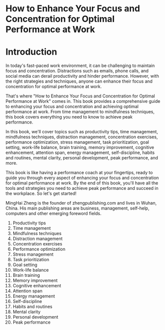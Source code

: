 # How to Enhance Your Focus and Concentration for Optimal Performance at Work

# Introduction

In today's fast-paced work environment, it can be challenging to maintain focus and concentration. Distractions such as emails, phone calls, and social media can derail productivity and hinder performance. However, with the right strategies and techniques, anyone can enhance their focus and concentration for optimal performance at work.

That's where "How to Enhance Your Focus and Concentration for Optimal Performance at Work" comes in. This book provides a comprehensive guide to enhancing your focus and concentration and achieving optimal performance at work. From time management to mindfulness techniques, this book covers everything you need to know to achieve peak performance.

In this book, we'll cover topics such as productivity tips, time management, mindfulness techniques, distraction management, concentration exercises, performance optimization, stress management, task prioritization, goal setting, work-life balance, brain training, memory improvement, cognitive enhancement, attention span, energy management, self-discipline, habits and routines, mental clarity, personal development, peak performance, and more.

This book is like having a performance coach at your fingertips, ready to guide you through every aspect of enhancing your focus and concentration for optimal performance at work. By the end of this book, you'll have all the tools and strategies you need to achieve peak performance and succeed in the workplace. So let's get started!

MingHai Zheng is the founder of zhengpublishing.com and lives in Wuhan, China. His main publishing areas are business, management, self-help, computers and other emerging foreword fields.



1. Productivity tips
2. Time management
3. Mindfulness techniques
4. Distraction management
5. Concentration exercises
6. Performance optimization
7. Stress management
8. Task prioritization
9. Goal setting
10. Work-life balance
11. Brain training
12. Memory improvement
13. Cognitive enhancement
14. Attention span
15. Energy management
16. Self-discipline
17. Habits and routines
18. Mental clarity
19. Personal development
20. Peak performance


